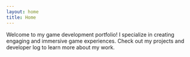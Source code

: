 ```yaml
---
layout: home
title: Home
---
```


Welcome to my game development portfolio! I specialize in creating engaging and immersive game experiences. Check out my projects and developer log to learn more about my work.
